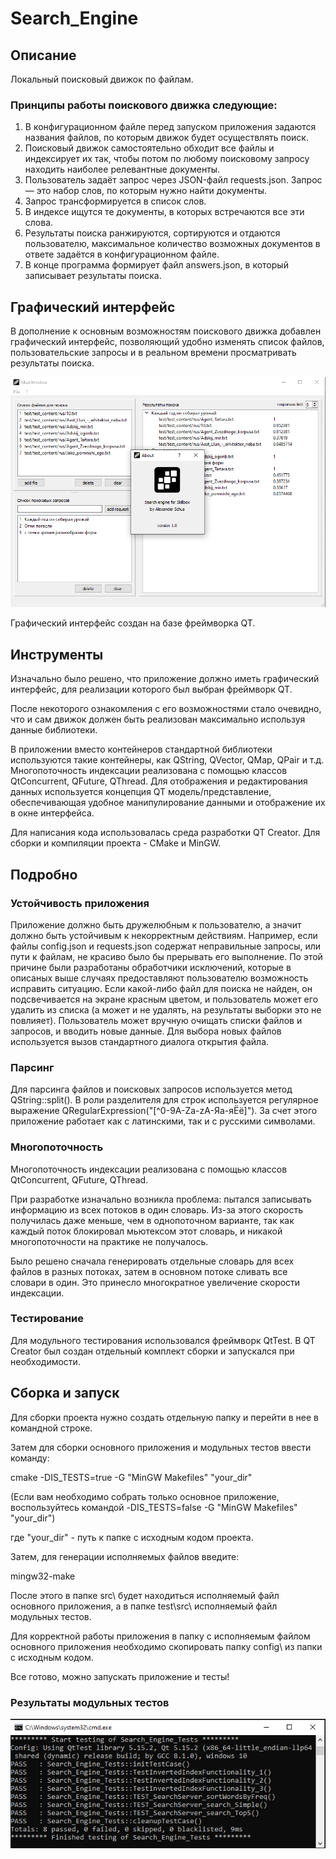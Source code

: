 # Search_Engine
## Описание
Локальный поисковый движок по файлам. 

### Принципы работы поискового движка следующие:
1. В конфигурационном файле перед запуском приложения задаются названия
файлов, по которым движок будет осуществлять поиск.
2. Поисковый движок самостоятельно обходит все файлы и
индексирует их так, чтобы потом по любому поисковому запросу находить наиболее
релевантные документы.
3. Пользователь задаёт запрос через JSON-файл requests.json. Запрос — это
набор слов, по которым нужно найти документы.
4. Запрос трансформируется в список слов.
5. В индексе ищутся те документы, в которых встречаются все эти слова.
6. Результаты поиска ранжируются, сортируются и отдаются пользователю,
максимальное количество возможных документов в ответе задаётся в
конфигурационном файле.
7. В конце программа формирует файл answers.json, в который записывает
результаты поиска.

## Графический интерфейс
В дополнение к основным возможностям поискового движка добавлен графический интерфейс, позволяющий удобно изменять список файлов, пользовательские запросы и в реальном времени просматривать результаты поиска.

![Alt text](https://github.com/a-schus/Search_Engine/blob/master/images/UI.png)

Графический интерфейс создан на базе фреймворка QT.

## Инструменты

Изначально было решено, что приложение должно иметь графический интерфейс, для реализации которого был выбран фреймворк QT. 

После некоторого ознакомления с его возможностями стало очевидно, что и сам движок должен быть реализован максимально используя данные библиотеки.

В приложении вместо контейнеров стандартной библиотеки используются такие контейнеры, как QString, QVector, QMap, QPair и т.д. Многопоточность индексации реализована с помощью классов QtConcurrent, QFuture, QThread. Для отображения и редактирования данных используется концепция QT модель/представление, обеспечивающая удобное манипулирование данными и отображение их в окне интерфейса.

Для написания кода использовалась среда разработки QT Creator. Для сборки и компиляции проекта - CMake и MinGW.

## Подробно

### Устойчивость приложения

Приложение должно быть дружелюбным к пользователю, а значит должно быть устойчивым к некорректным действиям. Например, если файлы config.json и requests.json содержат неправильные запросы, или пути к файлам, не красиво было бы прерывать его выполнение. По этой причине были разработаны обработчики исключений, которые в описаных выше случаях предоставляют пользователю возможность исправить ситуацию. Если какой-либо файл для поиска не найден, он подсвечивается на экране красным цветом, и пользователь может его удалить из списка (а может и не удалять, на результаты выборки это не повлияет). Пользователь может вручную очищать списки файлов и запросов, и вводить новые данные. Для выбора новых файлов используется вызов стандартного диалога открытия файла. 

### Парсинг

Для парсинга файлов и поисковых запросов используется метод QString::split(). В роли разделителя для строк используется регулярное выражение QRegularExpression("[^0-9A-Za-zА-Яа-яЁё]"). За счет этого приложение работает как с латинскими, так и с русскими символами. 

### Многопоточность

Многопоточность индексации реализована с помощью классов QtConcurrent, QFuture, QThread. 

При разработке изначально возникла проблема: пытался записывать информацию из всех потоков в один словарь. Из-за этого скорость получилась даже меньше, чем в однопоточном варианте, так как каждый поток блокировал мьютексом этот словарь, и никакой многопоточности на практике не получалось. 

Было решено сначала генерировать отдельные словарь для всех файлов в разных потоках, затем в основном потоке сливать все словари в один. Это принесло многократное увеличение скорости индексации.

### Тестирование

Для модульного тестирования использовался фреймворк QtTest. В QT Creator был создан отдельный комплект сборки и запускался при необходимости.

## Сборка и запуск

Для сборки проекта нужно создать отдельную папку и перейти в нее в командной строке.

Затем для сборки основного приложения и модульных тестов ввести команду:

cmake -DIS_TESTS=true -G "MinGW Makefiles" "your_dir"

(Если вам необходимо собрать только основное приложение, воспользуйтесь командой
 -DIS_TESTS=false -G "MinGW Makefiles" "your_dir")

где "your_dir" - путь к папке с исходным кодом проекта.

Затем, для генерации исполняемых файлов введите:

mingw32-make

После этого в папке src\ будет находиться исполняемый файл основного приложения, а в папке test\src\ исполняемый файл модульных тестов. 

Для корректной работы приложения в папку с исполняемым файлом основного приложения необходимо скопировать папку config\ из папки с исходным кодом.

Все готово, можно запускать приложение и тесты!

### Результаты модульных тестов

![Alt text](https://github.com/a-schus/Search_Engine/blob/master/images/Untitled-1.png)